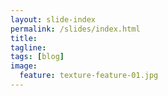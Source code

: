 ```yaml
---
layout: slide-index
permalink: /slides/index.html
title: 
tagline: 
tags: [blog]
image:
  feature: texture-feature-01.jpg
---
```

